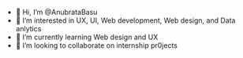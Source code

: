 - 👋 Hi, I’m @AnubrataBasu
- 👀 I’m interested in UX, UI, Web development, Web design, and Data anlytics
- 🌱 I’m currently learning Web design and UX
- 💞️ I’m looking to collaborate on internship pr0jects


<!---
AnubrataBasu/AnubrataBasu is a ✨ special ✨ repository because its `README.md` (this file) appears on your GitHub profile.
You can click the Preview link to take a look at your changes.
--->
